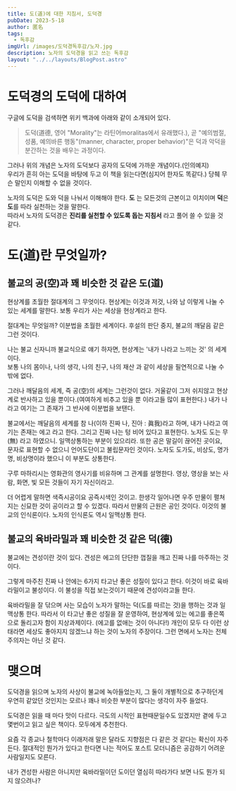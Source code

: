 ```yaml
---
title: 도(道)에 대한 지침서, 도덕경
pubDate: 2023-5-18
author: 匿名
tags:
  - 독후감
imgUrl: /images/도덕경독후감/노자.jpg
description: 노자의 도덕경을 읽고 쓰는 독후감
layout: "../../layouts/BlogPost.astro"
---
```


# 도덕경의 도덕에 대하여

구글에 도덕을 검색하면 위키 백과에 아래와 같이 소개되어 있다.

> 도덕(道德, 영어 "Morality"는 라틴어moralitas에서 유래했다.), 곧 "예의범절, 성품, 예의바른 행동"(manner, character, proper behavior)"은 덕과 악덕을 분간하는 것을 배우는 과정이다.

그러나 위의 개념은 노자의 도덕보다 공자의 도덕에 가까운 개념이다.(인의예지)  
우리가 흔히 아는 도덕을 바탕에 두고 이 책을 읽는다면(심지어 한자도 똑같다.) 당췌 무슨 말인지 이해할 수 없을 것이다.

노자의 도덕은 도와 덕을 나눠서 이해해야 한다.
**도** 는 모든것의 근본이고 이치이며 **덕**은 **도**를 따라 실천하는 것을 말한다.  
따라서 노자의 도덕경은 **진리를 실천할 수 있도록 돕는 지침서** 라고 풀어 쓸 수 있을 것 같다.

# 도(道)란 무엇일까?

## 불교의 공(空)과 꽤 비슷한 것 같은 도(道)

현상계를 초월한 절대계의 그 무엇이다. 현상계는 이것과 저것, 나와 남 이렇게 나눌 수 있는 세계를 말한다. 보통 우리가 사는 세상을 현상계라고 한다.

절대계는 무엇일까? 이분법을 초월한 세계이다. 후설의 판단 중지, 불교의 깨달음 같은 그런 것이다.

나는 불교 신자니까 불교식으로 얘기 하자면, 현상계는 '내가 나라고 느끼는 것' 의 세계이다.  
보통 나의 몸이나, 나의 생각, 나의 친구, 나의 재산 과 같이 세상을 필연적으로 나눌 수 밖에 없다.

그러나 깨달음의 세계, 즉 공(空)의 세계는 그런것이 없다. 거울같이 그저 쉬지않고 현상계로 반사하고 있을 뿐이다.(여여하게 비추고 있을 뿐 이라고들 많이 표현한다.) 내가 나라고 여기는 그 존재가 그 반사에 이분법을 보탠다.

불교에서는 깨달음의 세계를 참 나(이하 진짜 나, 진아 : 眞我)라고 하며, 내가 나라고 여기는 존재는 에고 라고 한다. 그리고 진짜 나는 텅 비어 있다고 표현한다. 노자도 도는 무(無) 라고 하였으니. 일맥상통하는 부분이 있으리라. 또한 공은 말길이 끊어진 곳이요, 문자로 표현할 수 없으니 언어도단이고 불립문자인 것이다. 노자도 도가도, 비상도, 명가명, 비상명이라 했으니 이 부분도 상통한다.

구루 마하리시는 영화관의 영사기를 비유하며 그 관계를 설명한다. 영상, 영상을 보는 사람, 화면, 빛 모든 것들이 자기 자신이라고.

더 어렵게 말하면 색즉시공이요 공즉시색인 것이고. 한생각 일어나면 우주 만물이 펼쳐지는 신묘한 것이 공이라고 할 수 있겠다. 따라서 만물의 근원은 공인 것이다. 이것의 불교의 인식론이다. 노자의 인식론도 역시 일맥상통 한다.

## 불교의 육바라밀과 꽤 비슷한 것 같은 덕(德)

불교에는 견성이란 것이 있다. 견성은 에고의 단단한 껍질을 깨고 진짜 나를 마주하는 것이다.

그렇게 마주친 진짜 나 안에는 6가지 타고난 좋은 성질이 있다고 한다. 이것이 바로 육바라밀이고 불성이다. 이 불성을 직접 보는것이기 때문에 견성이라고들 한다.

육바라밀을 잘 닦으며 사는 모습이 노자가 말하는 덕(도를 따르는 것)을 행하는 것과 일맥상통 한다. 따라서 이 타고난 좋은 성질을 잘 운영하여, 현상계에 있는 에고를 좋은쪽으로 돌리고자 함이 지상과제이다. (에고를 없애는 것이 아니다!) 개인이 모두 다 이런 상태라면 세상도 좋아지지 않겠느냐 하는 것이 노자의 주장이다. 그런 면에서 노자는 전체주의자는 아닌 것 같다.

# 맺으며

도덕경을 읽으며 노자의 사상이 불교에 녹아들었는지, 그 둘이 개별적으로 추구하던게 우연히 같았던 것인지는 모르나 꽤나 비슷한 부분이 많다는 생각이 자주 들었다.

도덕경은 읽을 때 마다 맛이 다르다. 극도의 시적인 표현때문일수도 있겠지만 곁에 두고 몇번이고 읽고 싶은 책이다. 모두에게 추천한다.

요즘 각 종교나 철학마다 이래저래 말은 달라도 지향점은 다 같은 것 같다는 확신이 자주 든다. 절대적인 뭔가가 있다고 한다면 나는 적어도 포스트 모더니즘은 공감하기 어려운 사람일지도 모른다.

내가 견성한 사람은 아니지만 육바라밀이던 도이던 열심히 따라가다 보면 나도 뭔가 되지 않으려나?
